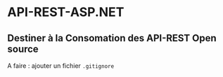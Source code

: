 # API-REST-ASP.NET

## Destiner à la Consomation des API-REST Open source

A faire : ajouter un fichier `.gitignore`
